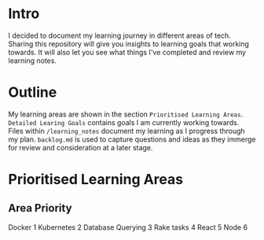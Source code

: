 # Intro

I decided to document my learning journey in different areas of tech. Sharing this repository will give you insights to learning goals that working towards. It will also let you see what things I've completed and review my learning notes.

# Outline

My learning areas are shown in the section `Prioritised Learning Areas`. `Detailed Learing Goals` contains goals I am currently working towards. Files within `/learning_notes` document my learning as I progress through my plan. `backlog.md` is used to capture questions and ideas as they immerge for review and consideration at a later stage.

# Prioritised Learning Areas

Area                    Priority
-----------------------------------------
Docker                  1
Kubernetes              2
Database Querying       3
Rake tasks              4
React                   5
Node                    6
